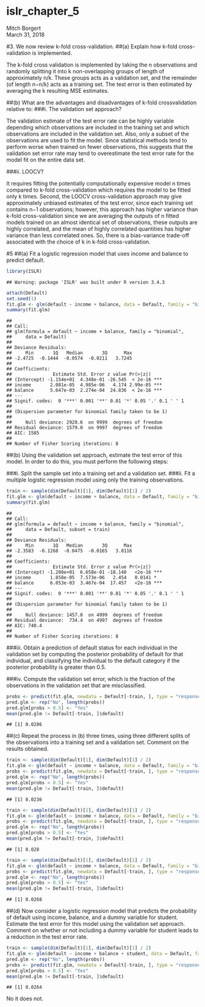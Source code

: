 # islr_chapter_5
Mitch Borgert  
March 31, 2018  



#3. We now review k-fold cross-validation.
##(a) Explain how k-fold cross-validation is implemented.

The k-fold cross validation is implemented by taking the n observations and randomly splitting it into k non-overlapping groups of length of approximately n/k. These groups acts as a validation set, and the remainder (of length n−n/k) acts as a training set. The test error is then estimated by averaging the k resulting MSE estimates.

##(b) What are the advantages and disadvantages of k-fold crossvalidation relative to:
###i. The validation set approach?

The validation estimate of the test error rate can be highly variable depending which observations are included in the training set and which observations are included in the validation set. Also, only a subset of the observations are used to fit the model. Since statistical methods tend to perform worse when trained on fewer observations, this suggests that the validation set error rate may tend to overestimate the test error rate for the model fit on the entire data set.

###ii. LOOCV?

It requires fitting the potentially computationally expensive model n times compared to k-fold cross-validation which requires the model to be fitted only k times. Second, the LOOCV cross-validation approach may give approximately unbiased estimates of the test error, since each training set contains n−1 observations; however, this approach has higher variance than k-fold cross-validation since we are averaging the outputs of n fitted models trained on an almost identical set of observations, these outputs are highly correlated, and the mean of highly correlated quantities has higher variance than less correlated ones. So, there is a bias-variance trade-off associated with the choice of k in k-fold cross-validation.


#5
##(a) Fit a logistic regression model that uses income and balance to predict default.

```r
library(ISLR)
```

```
## Warning: package 'ISLR' was built under R version 3.4.3
```

```r
attach(Default)
set.seed(1)
fit.glm <- glm(default ~ income + balance, data = Default, family = "binomial")
summary(fit.glm)
```

```
## 
## Call:
## glm(formula = default ~ income + balance, family = "binomial", 
##     data = Default)
## 
## Deviance Residuals: 
##     Min       1Q   Median       3Q      Max  
## -2.4725  -0.1444  -0.0574  -0.0211   3.7245  
## 
## Coefficients:
##               Estimate Std. Error z value Pr(>|z|)    
## (Intercept) -1.154e+01  4.348e-01 -26.545  < 2e-16 ***
## income       2.081e-05  4.985e-06   4.174 2.99e-05 ***
## balance      5.647e-03  2.274e-04  24.836  < 2e-16 ***
## ---
## Signif. codes:  0 '***' 0.001 '**' 0.01 '*' 0.05 '.' 0.1 ' ' 1
## 
## (Dispersion parameter for binomial family taken to be 1)
## 
##     Null deviance: 2920.6  on 9999  degrees of freedom
## Residual deviance: 1579.0  on 9997  degrees of freedom
## AIC: 1585
## 
## Number of Fisher Scoring iterations: 8
```

##(b) Using the validation set approach, estimate the test error of this
model. In order to do this, you must perform the following steps:

###i. Split the sample set into a training set and a validation set.
###ii. Fit a multiple logistic regression model using only the training observations.

```r
train <- sample(dim(Default)[1], dim(Default)[1] / 2)
fit.glm <- glm(default ~ income + balance, data = Default, family = "binomial", subset = train)
summary(fit.glm)
```

```
## 
## Call:
## glm(formula = default ~ income + balance, family = "binomial", 
##     data = Default, subset = train)
## 
## Deviance Residuals: 
##     Min       1Q   Median       3Q      Max  
## -2.3583  -0.1268  -0.0475  -0.0165   3.8116  
## 
## Coefficients:
##               Estimate Std. Error z value Pr(>|z|)    
## (Intercept) -1.208e+01  6.658e-01 -18.148   <2e-16 ***
## income       1.858e-05  7.573e-06   2.454   0.0141 *  
## balance      6.053e-03  3.467e-04  17.457   <2e-16 ***
## ---
## Signif. codes:  0 '***' 0.001 '**' 0.01 '*' 0.05 '.' 0.1 ' ' 1
## 
## (Dispersion parameter for binomial family taken to be 1)
## 
##     Null deviance: 1457.0  on 4999  degrees of freedom
## Residual deviance:  734.4  on 4997  degrees of freedom
## AIC: 740.4
## 
## Number of Fisher Scoring iterations: 8
```

###iii. Obtain a prediction of default status for each individual in the validation set by computing the posterior probability of default for that individual, and classifying the individual to the default category if the posterior probability is greater than 0.5.

###iv. Compute the validation set error, which is the fraction of the observations in the validation set that are misclassified.

```r
probs <- predict(fit.glm, newdata = Default[-train, ], type = "response")
pred.glm <- rep("No", length(probs))
pred.glm[probs > 0.5] <- "Yes"
mean(pred.glm != Default[-train, ]$default)
```

```
## [1] 0.0286
```

##(c) Repeat the process in (b) three times, using three different splits of the observations into a training set and a validation set. Comment on the results obtained.

```r
train <- sample(dim(Default)[1], dim(Default)[1] / 2)
fit.glm <- glm(default ~ income + balance, data = Default, family = "binomial", subset = train)
probs <- predict(fit.glm, newdata = Default[-train, ], type = "response")
pred.glm <- rep("No", length(probs))
pred.glm[probs > 0.5] <- "Yes"
mean(pred.glm != Default[-train, ]$default)
```

```
## [1] 0.0236
```

```r
train <- sample(dim(Default)[1], dim(Default)[1] / 2)
fit.glm <- glm(default ~ income + balance, data = Default, family = "binomial", subset = train)
probs <- predict(fit.glm, newdata = Default[-train, ], type = "response")
pred.glm <- rep("No", length(probs))
pred.glm[probs > 0.5] <- "Yes"
mean(pred.glm != Default[-train, ]$default)
```

```
## [1] 0.028
```

```r
train <- sample(dim(Default)[1], dim(Default)[1] / 2)
fit.glm <- glm(default ~ income + balance, data = Default, family = "binomial", subset = train)
probs <- predict(fit.glm, newdata = Default[-train, ], type = "response")
pred.glm <- rep("No", length(probs))
pred.glm[probs > 0.5] <- "Yes"
mean(pred.glm != Default[-train, ]$default)
```

```
## [1] 0.0268
```

##(d) Now consider a logistic regression model that predicts the probability of default using income, balance, and a dummy variable for student. Estimate the test error for this model using the validation set approach. Comment on whether or not including a dummy variable for student leads to a reduction in the test error rate.


```r
train <- sample(dim(Default)[1], dim(Default)[1] / 2)
fit.glm <- glm(default ~ income + balance + student, data = Default, family = "binomial", subset = train)
pred.glm <- rep("No", length(probs))
probs <- predict(fit.glm, newdata = Default[-train, ], type = "response")
pred.glm[probs > 0.5] <- "Yes"
mean(pred.glm != Default[-train, ]$default)
```

```
## [1] 0.0264
```

No it does not.
